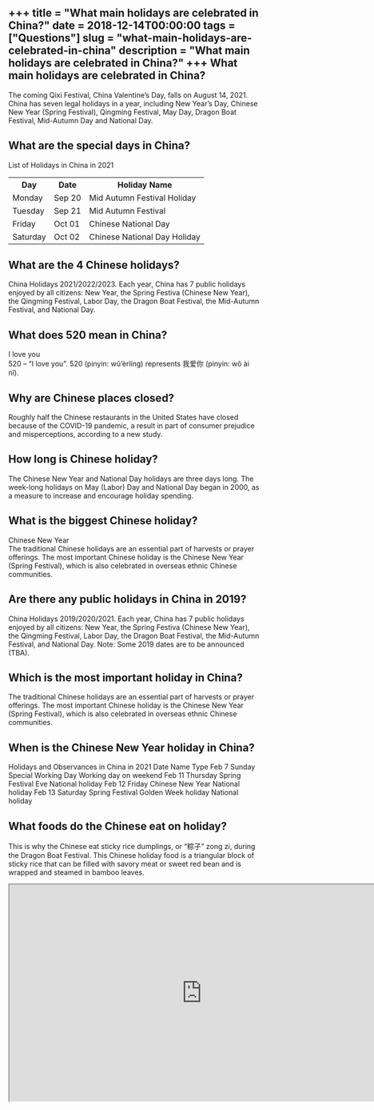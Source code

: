+++
title = "What main holidays are celebrated in China?"
date = 2018-12-14T00:00:00
tags = ["Questions"]
slug = "what-main-holidays-are-celebrated-in-china"
description = "What main holidays are celebrated in China?"
+++
What main holidays are celebrated in China?
-------------------------------------------

The coming Qixi Festival, China Valentine’s Day, falls on August 14, 2021. China has seven legal holidays in a year, including New Year’s Day, Chinese New Year (Spring Festival), Qingming Festival, May Day, Dragon Boat Festival, Mid-Autumn Day and National Day.

What are the special days in China?
-----------------------------------

List of Holidays in China in 2021

<table><tr><th>Day</th><th>Date</th><th>Holiday Name</th></tr><tr><td>Monday</td><td>Sep 20</td><td>Mid Autumn Festival Holiday</td></tr><tr><td>Tuesday</td><td>Sep 21</td><td>Mid Autumn Festival</td></tr><tr><td>Friday</td><td>Oct 01</td><td>Chinese National Day</td></tr><tr><td>Saturday</td><td>Oct 02</td><td>Chinese National Day Holiday</td></tr></table>

What are the 4 Chinese holidays?
--------------------------------

China Holidays 2021/2022/2023. Each year, China has 7 public holidays enjoyed by all citizens: New Year, the Spring Festiva (Chinese New Year), the Qingming Festival, Labor Day, the Dragon Boat Festival, the Mid-Autumn Festival, and National Day.

What does 520 mean in China?
----------------------------

I love you  
520 – “I love you”. 520 (pinyin: wǔ’èrlíng) represents 我爱你 (pinyin: wǒ ài nǐ).

Why are Chinese places closed?
------------------------------

Roughly half the Chinese restaurants in the United States have closed because of the COVID-19 pandemic, a result in part of consumer prejudice and misperceptions, according to a new study.

How long is Chinese holiday?
----------------------------

The Chinese New Year and National Day holidays are three days long. The week-long holidays on May (Labor) Day and National Day began in 2000, as a measure to increase and encourage holiday spending.

What is the biggest Chinese holiday?
------------------------------------

Chinese New Year  
The traditional Chinese holidays are an essential part of harvests or prayer offerings. The most important Chinese holiday is the Chinese New Year (Spring Festival), which is also celebrated in overseas ethnic Chinese communities.

Are there any public holidays in China in 2019?
-----------------------------------------------

China Holidays 2019/2020/2021. Each year, China has 7 public holidays enjoyed by all citizens: New Year, the Spring Festiva (Chinese New Year), the Qingming Festival, Labor Day, the Dragon Boat Festival, the Mid-Autumn Festival, and National Day. Note: Some 2019 dates are to be announced (TBA).

Which is the most important holiday in China?
---------------------------------------------

The traditional Chinese holidays are an essential part of harvests or prayer offerings. The most important Chinese holiday is the Chinese New Year (Spring Festival), which is also celebrated in overseas ethnic Chinese communities.

When is the Chinese New Year holiday in China?
----------------------------------------------

Holidays and Observances in China in 2021 Date Name Type Feb 7 Sunday Special Working Day Working day on weekend Feb 11 Thursday Spring Festival Eve National holiday Feb 12 Friday Chinese New Year National holiday Feb 13 Saturday Spring Festival Golden Week holiday National holiday

What foods do the Chinese eat on holiday?
-----------------------------------------

This is why the Chinese eat sticky rice dumplings, or “粽子” zong zi, during the Dragon Boat Festival. This Chinese holiday food is a triangular block of sticky rice that can be filled with savory meat or sweet red bean and is wrapped and steamed in bamboo leaves.

<iframe allow="accelerometer; autoplay; clipboard-write; encrypted-media; gyroscope; picture-in-picture" allowfullscreen="" class="__youtube_prefs__  epyt-is-override  no-lazyload" data-no-lazy="1" data-origheight="433" data-origwidth="770" data-skipgform_ajax_framebjll="" height="433" id="_ytid_49461" loading="lazy" src="https://www.youtube.com/embed/hwbi5PJ5VOc?enablejsapi=1&autoplay=0&cc_load_policy=0&cc_lang_pref=&iv_load_policy=1&loop=0&modestbranding=0&rel=1&fs=1&playsinline=0&autohide=2&theme=dark&color=red&controls=1&" title="YouTube player" width="770"></iframe>